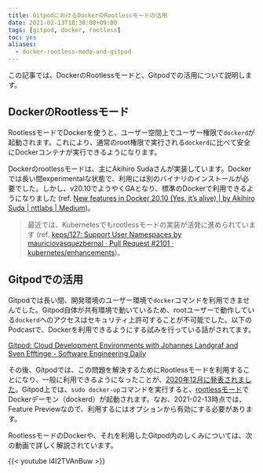 ```yaml
---
title: GitpodにおけるDockerのRootlessモードの活用
date: 2021-02-13T18:30:00+09:00
tags: [gitpod, docker, rootless]
toc: yes
aliases:
  - docker-rootless-mode-and-gitpod
---
```


この記事では、DockerのRootlessモードと、Gitpodでの活用について説明します。

<!--more-->

## DockerのRootlessモード

RootlessモードでDockerを使うと、ユーザー空間上でユーザー権限で`dockerd`が起動されます。これにより、通常のroot権限で実行される`dockerd`に比べて安全にDockerコンテナが実行できるようになります。

Dockerのrootlessモードは、主にAkihiro Sudaさんが実装しています。Dockerでは長い間experimentalな状態で、利用には別のバイナリのインストールが必要でした。しかし、v20.10でようやくGAとなり、標準のDockerで利用できるようになりました (ref. [New features in Docker 20.10 (Yes, it’s alive) | by Akihiro Suda | nttlabs | Medium](https://medium.com/nttlabs/docker-20-10-59cc4bd59d37))。

> 最近では、Kubernetesでもrootlessモードの実装が活発に進められています (ref. [keps/127: Support User Namespaces by mauriciovasquezbernal · Pull Request #2101 · kubernetes/enhancements](https://github.com/kubernetes/enhancements/pull/2101))。

## Gitpodでの活用

Gitpodでは長い間、開発環境のユーザー環境で`docker`コマンドを利用できませんでした。Gitpod自体が共有環境で動いているため、rootユーザーで動作している`dockerd`へのアクセスはセキュリティ上許可することが不可能でした。以下のPodcastで、Dockerを利用できるようにする試みを行っている話がされてます。

[Gitpod: Cloud Development Environments with Johannes Landgraf and Sven Efftinge - Software Engineering Daily](https://softwareengineeringdaily.com/2020/10/14/gitpod-cloud-development-environments-with-johannes-landgraf-and-sven-efftinge/)

その後、Gitpodでは、この問題を解決するためにRootlessモードを利用することになり、一般に利用できるようになったことが、[2020年12月に発表されました](https://www.gitpod.io/blog/root-docker-and-vscode/)。Gitpod上では、`sudo docker-up`コマンドを実行すると、[rootlessモード](https://docs.docker.com/engine/security/rootless/)でDockerデーモン（dockerd）が起動されます。なお、2021-02-13時点では、Feature Previewなので、利用するにはオプションから有効にする必要があります。

RootlessモードのDockerや、それを利用したGitpod内のしくみについては、次の動画で詳しく解説されています。

{{< youtube l4I2TVAnBuw >}}
